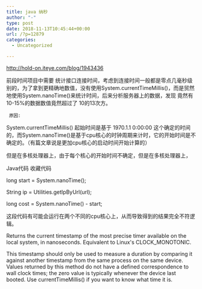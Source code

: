 ```yaml
---
title: java 纳秒
author: "-"
type: post
date: 2018-11-13T10:45:44+00:00
url: /?p=12879
categories:
  - Uncategorized

---
```

http://hold-on.iteye.com/blog/1943436

前段时间项目中需要 统计接口连接时间，考虑到连接时间一般都是零点几毫秒级别的，为了拿到更精确地数值，没有使用System.currentTimeMillis()，而是贸然地使用System.nanoTime()来统计时间，后来分析服务器上的数据，发现 竟然有10-15%的数据数值竟然超过了 10的13次方。

     原因: 
    

System.currentTimeMillis() 起始时间是基于 1970.1.1 0:00:00 这个确定的时间的，而System.nanoTime()是基于cpu核心的时钟周期来计时，它的开始时间是不确定的。（有篇文章说是更加cpu核心的启动时间开始计算的）

但是在多核处理器上，由于每个核心的开始时间不确定，但是在多核处理器上，

Java代码 收藏代码
  
long start = System.nanoTime();
      
String ip = Utilities.getIpByUrl(url);
      
long cost = System.nanoTime() - start;

这段代码有可能会运行在两个不同的cpu核心上，从而导致得到的结果完全不符逻辑。

Returns the current timestamp of the most precise timer available on the local system, in nanoseconds. Equivalent to Linux's CLOCK_MONOTONIC.

This timestamp should only be used to measure a duration by comparing it against another timestamp from the same process on the same device. Values returned by this method do not have a defined correspondence to wall clock times; the zero value is typically whenever the device last booted. Use currentTimeMillis() if you want to know what time it is.
